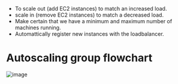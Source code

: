 * To scale out (add EC2 instances) to match an increased load.
* scale in (remove EC2 instances) to match a decreased load.
* Make certain that we have a minimum and maximum number of machines running.
* Automattically register new instances with the loadbalancer.    

# Autoscaling group flowchart

![image](https://user-images.githubusercontent.com/42309948/147666970-debd0934-f335-4f3f-8c12-881a5bfb3d26.png)






    
